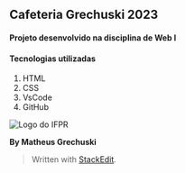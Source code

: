 ## Cafeteria Grechuski 2023
#### Projeto desenvolvido na disciplina de Web I

#### Tecnologias utilizadas

 1. HTML
 2. CSS
 3. VsCode
 4. GitHub

![Logo do IFPR](https://github.com/prof-fernando-alves/CafeteriaGRECHUSKI/blob/4489faa022cc2e625bb08a4817cd194df95683b7/logoifpr.png)
 
 **By Matheus Grechuski**

> Written with [StackEdit](https://stackedit.io/).
